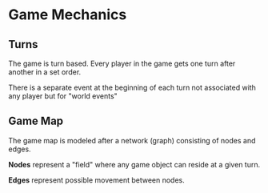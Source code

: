 # Game Mechanics



## Turns

The game is turn based. Every player in the game gets one turn after another in a set order.

There is a separate event at the beginning of each turn not associated with any player but for "world events"

## Game Map

The game map is modeled after a network (graph) consisting of nodes and edges. 

**Nodes** represent a "field" where any game object can reside at a given turn.

**Edges** represent possible movement between nodes.

